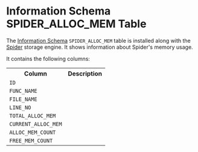 # Information Schema SPIDER_ALLOC_MEM Table

The [Information Schema](/kb/en/information_schema/) `SPIDER_ALLOC_MEM` table is installed along with the [Spider](/columns-storage-engines-and-plugins/storage-engines/spider) storage engine. It shows information about Spider's memory usage.

It contains the following columns:

<table><tbody><tr><th>Column</th><th>Description</th></tr>
<tr><td><code>ID</code></td><td></td></tr>
<tr><td><code>FUNC_NAME</code></td><td></td></tr>
<tr><td><code>FILE_NAME</code></td><td></td></tr>
<tr><td><code>LINE_NO</code></td><td></td></tr>
<tr><td><code>TOTAL_ALLOC_MEM</code></td><td></td></tr>
<tr><td><code>CURRENT_ALLOC_MEM</code></td><td></td></tr>
<tr><td><code>ALLOC_MEM_COUNT</code></td><td></td></tr>
<tr><td><code>FREE_MEM_COUNT</code></td><td></td></tr>
</tbody></table>
